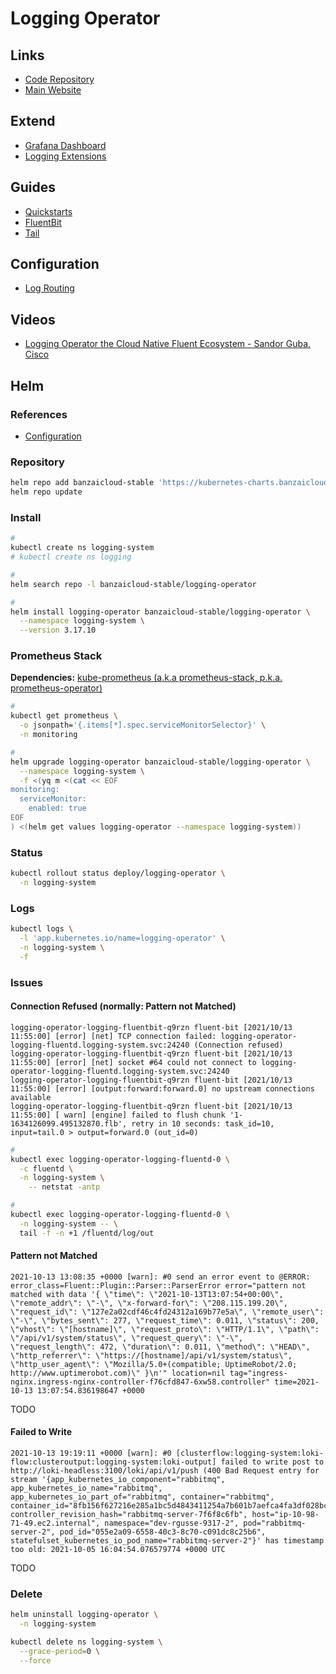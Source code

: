 # Logging Operator

## Links

- [Code Repository](https://github.com/banzaicloud/logging-operator)
- [Main Website](https://banzaicloud.com/products/logging-operator/)

## Extend

- [Grafana Dashboard](https://grafana.com/grafana/dashboards/7752)
- [Logging Extensions](https://banzaicloud.com/docs/one-eye/logging-extensions/)

## Guides

- [Quickstarts](https://github.com/banzaicloud/logging-operator-docs/tree/master/docs/quickstarts)
- [FluentBit](https://banzaicloud.com/docs/one-eye/logging-operator/configuration/fluentbit/)
- [Tail](https://github.com/fluent/fluent-bit-docs/blob/1.3/input/tail.md)

## Configuration

- [Log Routing](https://github.com/banzaicloud/logging-operator-docs/blob/master/docs/configuration/log-routing.md)

## Videos

- [Logging Operator the Cloud Native Fluent Ecosystem - Sandor Guba, Cisco](https://www.youtube.com/watch?v=uWc7FgoBL60)

## Helm

### References

- [Configuration](https://github.com/banzaicloud/logging-operator/tree/master/charts/logging-operator#configuration)

### Repository

```sh
helm repo add banzaicloud-stable 'https://kubernetes-charts.banzaicloud.com'
helm repo update
```

### Install

```sh
#
kubectl create ns logging-system
# kubectl create ns logging

#
helm search repo -l banzaicloud-stable/logging-operator

#
helm install logging-operator banzaicloud-stable/logging-operator \
  --namespace logging-system \
  --version 3.17.10
```

### Prometheus Stack

**Dependencies:** [kube-prometheus (a.k.a prometheus-stack, p.k.a. prometheus-operator)](/prometheus/prometheus-stack.md)

```sh
#
kubectl get prometheus \
  -o jsonpath='{.items[*].spec.serviceMonitorSelector}' \
  -n monitoring

#
helm upgrade logging-operator banzaicloud-stable/logging-operator \
  --namespace logging-system \
  -f <(yq m <(cat << EOF
monitoring:
  serviceMonitor:
    enabled: true
EOF
) <(helm get values logging-operator --namespace logging-system))
```

### Status

```sh
kubectl rollout status deploy/logging-operator \
  -n logging-system
```

### Logs

```sh
kubectl logs \
  -l 'app.kubernetes.io/name=logging-operator' \
  -n logging-system \
  -f
```

### Issues

<!-- ####

```log
Normal   NotTriggerScaleUp  64s (x31 over 6m6s)     cluster-autoscaler  pod didn't trigger scale-up (it wouldn't fit if a new node is added): 2 node(s) didn't match node selector
Warning  FailedScheduling   15s (x7 over 4m17s)     default-scheduler   0/30 nodes are available: 1 Insufficient cpu, 1 node(s) had taint {node-role.kubernetes.io/master: }, that the pod didn't tolerate, 28 node(s) didn't match Pod's node affinity.
```

TODO -->

#### Connection Refused (normally: Pattern not Matched)

```log
logging-operator-logging-fluentbit-q9rzn fluent-bit [2021/10/13 11:55:00] [error] [net] TCP connection failed: logging-operator-logging-fluentd.logging-system.svc:24240 (Connection refused)
logging-operator-logging-fluentbit-q9rzn fluent-bit [2021/10/13 11:55:00] [error] [net] socket #64 could not connect to logging-operator-logging-fluentd.logging-system.svc:24240
logging-operator-logging-fluentbit-q9rzn fluent-bit [2021/10/13 11:55:00] [error] [output:forward:forward.0] no upstream connections available
logging-operator-logging-fluentbit-q9rzn fluent-bit [2021/10/13 11:55:00] [ warn] [engine] failed to flush chunk '1-1634126099.495132870.flb', retry in 10 seconds: task_id=10, input=tail.0 > output=forward.0 (out_id=0)
```

```sh
#
kubectl exec logging-operator-logging-fluentd-0 \
  -c fluentd \
  -n logging-system \
    -- netstat -antp

#
kubectl exec logging-operator-logging-fluentd-0 \
  -n logging-system -- \
  tail -f -n +1 /fluentd/log/out
```

#### Pattern not Matched

```log
2021-10-13 13:08:35 +0000 [warn]: #0 send an error event to @ERROR: error_class=Fluent::Plugin::Parser::ParserError error="pattern not matched with data '{ \"time\": \"2021-10-13T13:07:54+00:00\", \"remote_addr\": \"-\", \"x-forward-for\": \"208.115.199.20\", \"request_id\": \"127e2a02cdf46c4fd24312a169b77e5a\", \"remote_user\": \"-\", \"bytes_sent\": 277, \"request_time\": 0.011, \"status\": 200, \"vhost\": \"[hostname]\", \"request_proto\": \"HTTP/1.1\", \"path\": \"/api/v1/system/status\", \"request_query\": \"-\", \"request_length\": 472, \"duration\": 0.011, \"method\": \"HEAD\", \"http_referrer\": \"https://[hostname]/api/v1/system/status\", \"http_user_agent\": \"Mozilla/5.0+(compatible; UptimeRobot/2.0; http://www.uptimerobot.com)\" }\n'" location=nil tag="ingress-nginx.ingress-nginx-controller-f76cfd847-6xw58.controller" time=2021-10-13 13:07:54.836198647 +0000
```

TODO

#### Failed to Write

```log
2021-10-13 19:19:11 +0000 [warn]: #0 [clusterflow:logging-system:loki-flow:clusteroutput:logging-system:loki-output] failed to write post to http://loki-headless:3100/loki/api/v1/push (400 Bad Request entry for stream '{app_kubernetes_io_component="rabbitmq", app_kubernetes_io_name="rabbitmq", app_kubernetes_io_part_of="rabbitmq", container="rabbitmq", container_id="8fb156f627216e285a1bc5d4843411254a7b601b7aefca4fa3df028bc0f601b0", controller_revision_hash="rabbitmq-server-7f6f8c6fb", host="ip-10-98-71-49.ec2.internal", namespace="dev-rgusse-9317-2", pod="rabbitmq-server-2", pod_id="055e2a09-6558-40c3-8c70-c091dc8c25b6", statefulset_kubernetes_io_pod_name="rabbitmq-server-2"}' has timestamp too old: 2021-10-05 16:04:54.076579774 +0000 UTC
```

TODO

### Delete

```sh
helm uninstall logging-operator \
  -n logging-system

kubectl delete ns logging-system \
  --grace-period=0 \
  --force
```

